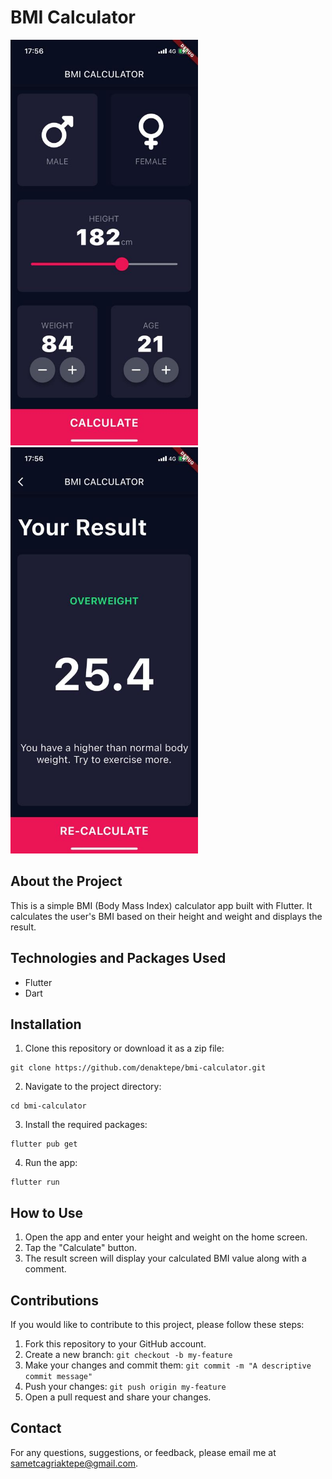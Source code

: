 # BMI Calculator

<p>
  <img src="./screenshots/input_page.jpeg" alt="Home Screen" width="300">
  <img src="./screenshots/results_page.jpeg" alt="Result Screen" width="300">
</p>

## About the Project

This is a simple BMI (Body Mass Index) calculator app built with Flutter. It calculates the user's BMI based on their height and weight and displays the result.

## Technologies and Packages Used

- Flutter
- Dart

## Installation

1. Clone this repository or download it as a zip file:

```
git clone https://github.com/denaktepe/bmi-calculator.git
```


2. Navigate to the project directory:

```
cd bmi-calculator
```

3. Install the required packages:

```
flutter pub get
```


4. Run the app:

```
flutter run
```

## How to Use

1. Open the app and enter your height and weight on the home screen.
2. Tap the "Calculate" button.
3. The result screen will display your calculated BMI value along with a comment.

## Contributions

If you would like to contribute to this project, please follow these steps:

1. Fork this repository to your GitHub account.
2. Create a new branch: `git checkout -b my-feature`
3. Make your changes and commit them: `git commit -m "A descriptive commit message"`
4. Push your changes: `git push origin my-feature`
5. Open a pull request and share your changes.

## Contact

For any questions, suggestions, or feedback, please email me at sametcagriaktepe@gmail.com.





